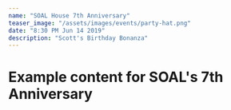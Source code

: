 ```yaml
---
name: "SOAL House 7th Anniversary"
teaser_image: "/assets/images/events/party-hat.png"
date: "8:30 PM Jun 14 2019"
description: "Scott's Birthday Bonanza"
---
```


# Example content for SOAL's 7th Anniversary

